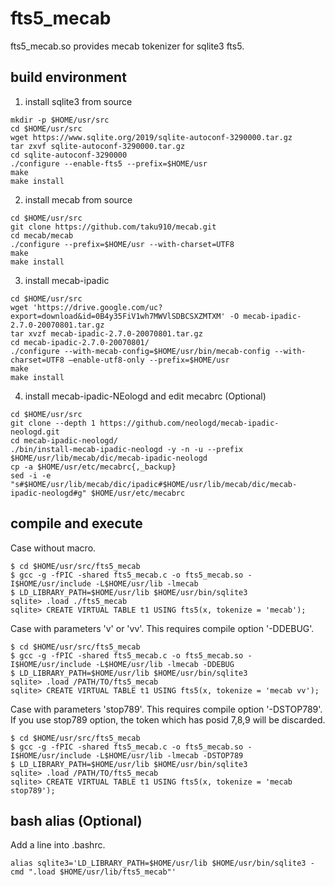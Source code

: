 # fts5_mecab
fts5_mecab.so provides mecab tokenizer for sqlite3 fts5.

## build environment
1. install sqlite3 from source
```
mkdir -p $HOME/usr/src
cd $HOME/usr/src
wget https://www.sqlite.org/2019/sqlite-autoconf-3290000.tar.gz
tar zxvf sqlite-autoconf-3290000.tar.gz
cd sqlite-autoconf-3290000
./configure --enable-fts5 --prefix=$HOME/usr
make
make install
```

2. install mecab from source
```
cd $HOME/usr/src
git clone https://github.com/taku910/mecab.git
cd mecab/mecab
./configure --prefix=$HOME/usr --with-charset=UTF8
make
make install
```

3. install mecab-ipadic
```
cd $HOME/usr/src
wget 'https://drive.google.com/uc?export=download&id=0B4y35FiV1wh7MWVlSDBCSXZMTXM' -O mecab-ipadic-2.7.0-20070801.tar.gz
tar xvzf mecab-ipadic-2.7.0-20070801.tar.gz
cd mecab-ipadic-2.7.0-20070801/
./configure --with-mecab-config=$HOME/usr/bin/mecab-config --with-charset=UTF8 –enable-utf8-only --prefix=$HOME/usr
make
make install
```

4. install mecab-ipadic-NEologd and edit mecabrc (Optional)
```
cd $HOME/usr/src
git clone --depth 1 https://github.com/neologd/mecab-ipadic-neologd.git
cd mecab-ipadic-neologd/
./bin/install-mecab-ipadic-neologd -y -n -u --prefix $HOME/usr/lib/mecab/dic/mecab-ipadic-neologd
cp -a $HOME/usr/etc/mecabrc{,_backup}
sed -i -e "s#$HOME/usr/lib/mecab/dic/ipadic#$HOME/usr/lib/mecab/dic/mecab-ipadic-neologd#g" $HOME/usr/etc/mecabrc
```

## compile and execute

Case without macro.

```
$ cd $HOME/usr/src/fts5_mecab
$ gcc -g -fPIC -shared fts5_mecab.c -o fts5_mecab.so -I$HOME/usr/include -L$HOME/usr/lib -lmecab
$ LD_LIBRARY_PATH=$HOME/usr/lib $HOME/usr/bin/sqlite3
sqlite> .load ./fts5_mecab
sqlite> CREATE VIRTUAL TABLE t1 USING fts5(x, tokenize = 'mecab');
```

Case with parameters 'v' or 'vv'.
This requires compile option '-DDEBUG'.

```
$ cd $HOME/usr/src/fts5_mecab
$ gcc -g -fPIC -shared fts5_mecab.c -o fts5_mecab.so -I$HOME/usr/include -L$HOME/usr/lib -lmecab -DDEBUG
$ LD_LIBRARY_PATH=$HOME/usr/lib $HOME/usr/bin/sqlite3
sqlite> .load /PATH/TO/fts5_mecab
sqlite> CREATE VIRTUAL TABLE t1 USING fts5(x, tokenize = 'mecab vv');
```

Case with parameters 'stop789'.
This requires compile option '-DSTOP789'.
If you use stop789 option, the token which has posid 7,8,9 will be discarded.

```
$ cd $HOME/usr/src/fts5_mecab
$ gcc -g -fPIC -shared fts5_mecab.c -o fts5_mecab.so -I$HOME/usr/include -L$HOME/usr/lib -lmecab -DSTOP789
$ LD_LIBRARY_PATH=$HOME/usr/lib $HOME/usr/bin/sqlite3
sqlite> .load /PATH/TO/fts5_mecab
sqlite> CREATE VIRTUAL TABLE t1 USING fts5(x, tokenize = 'mecab stop789');
```

## bash alias (Optional)

Add a line into .bashrc.

```
alias sqlite3='LD_LIBRARY_PATH=$HOME/usr/lib $HOME/usr/bin/sqlite3 -cmd ".load $HOME/usr/lib/fts5_mecab"'
```
